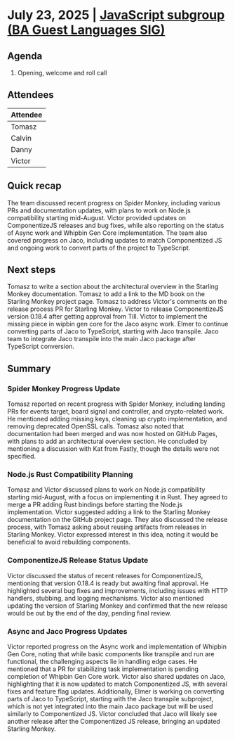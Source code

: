 # July 23, 2025 | [JavaScript subgroup (BA Guest Languages SIG)](https://www.google.com/calendar/event?eid=NmQ0NzY0cW9hYXFsc3FiaW41YjBxOGpyc21fMjAyNDA4MDdUMTcwMDAwWiBjYWx2aW5AamFmbGFicy5jb20)
## Agenda

1.  Opening, welcome and roll call

## Attendees

| Attendee |
|----------|
| Tomasz   |
| Calvin   |
| Danny     |
| Victor   |

## Quick recap
The team discussed recent progress on Spider Monkey, including various PRs and documentation updates, with plans to work on Node.js compatibility starting mid-August. Victor provided updates on ComponentizeJS releases and bug fixes, while also reporting on the status of Async work and Whipbin Gen Core implementation. The team also covered progress on Jaco, including updates to match Componentized JS and ongoing work to convert parts of the project to TypeScript.

## Next steps
Tomasz to write a section about the architectural overview in the Starling Monkey documentation.
Tomasz to add a link to the MD book on the Starling Monkey project page.
Tomasz to address Victor's comments on the release process PR for Starling Monkey.
Victor to release ComponentizeJS version 0.18.4 after getting approval from Till.
Victor to implement the missing piece in wipbin gen core for the Jaco async work.
Elmer to continue converting parts of Jaco to TypeScript, starting with Jaco transpile.
Jaco team to integrate Jaco transpile into the main Jaco package after TypeScript conversion.

## Summary

### Spider Monkey Progress Update
Tomasz reported on recent progress with Spider Monkey, including landing PRs for events target, board signal and controller, and crypto-related work. He mentioned adding missing keys, cleaning up crypto implementation, and removing deprecated OpenSSL calls. Tomasz also noted that documentation had been merged and was now hosted on GitHub Pages, with plans to add an architectural overview section. He concluded by mentioning a discussion with Kat from Fastly, though the details were not specified.

### Node.js Rust Compatibility Planning
Tomasz and Victor discussed plans to work on Node.js compatibility starting mid-August, with a focus on implementing it in Rust. They agreed to merge a PR adding Rust bindings before starting the Node.js implementation. Victor suggested adding a link to the Starling Monkey documentation on the GitHub project page. They also discussed the release process, with Tomasz asking about reusing artifacts from releases in Starling Monkey. Victor expressed interest in this idea, noting it would be beneficial to avoid rebuilding components.

### ComponentizeJS Release Status Update
Victor discussed the status of recent releases for ComponentizeJS, mentioning that version 0.18.4 is ready but awaiting final approval. He highlighted several bug fixes and improvements, including issues with HTTP handlers, stubbing, and logging mechanisms. Victor also mentioned updating the version of Starling Monkey and confirmed that the new release would be out by the end of the day, pending final review.

### Async and Jaco Progress Updates
Victor reported progress on the Async work and implementation of Whipbin Gen Core, noting that while basic components like transpile and run are functional, the challenging aspects lie in handling edge cases. He mentioned that a PR for stabilizing task implementation is pending completion of Whipbin Gen Core work. Victor also shared updates on Jaco, highlighting that it is now updated to match Componentized JS, with several fixes and feature flag updates. Additionally, Elmer is working on converting parts of Jaco to TypeScript, starting with the Jaco transpile subproject, which is not yet integrated into the main Jaco package but will be used similarly to Componentized JS. Victor concluded that Jaco will likely see another release after the Componentized JS release, bringing an updated Starling Monkey.
